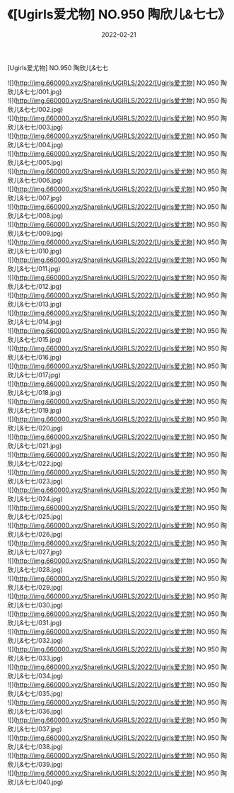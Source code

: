 ﻿---
layout: post
title:  《[Ugirls爱尤物] NO.950 陶欣儿&七七》
date:   2022-02-21
img: http://img.660000.xyz/Sharelink/UGIRLS/2022/[Ugirls爱尤物] NO.950 陶欣儿&七七/000.jpg
categories: [美女, 清纯, 唯美]
---

[Ugirls爱尤物] NO.950 陶欣儿&七七

 ![](http://img.660000.xyz/Sharelink/UGIRLS/2022/[Ugirls爱尤物] NO.950 陶欣儿&七七/001.jpg) <br>![](http://img.660000.xyz/Sharelink/UGIRLS/2022/[Ugirls爱尤物] NO.950 陶欣儿&七七/002.jpg) <br>![](http://img.660000.xyz/Sharelink/UGIRLS/2022/[Ugirls爱尤物] NO.950 陶欣儿&七七/003.jpg) <br>![](http://img.660000.xyz/Sharelink/UGIRLS/2022/[Ugirls爱尤物] NO.950 陶欣儿&七七/004.jpg) <br>![](http://img.660000.xyz/Sharelink/UGIRLS/2022/[Ugirls爱尤物] NO.950 陶欣儿&七七/005.jpg) <br>![](http://img.660000.xyz/Sharelink/UGIRLS/2022/[Ugirls爱尤物] NO.950 陶欣儿&七七/006.jpg) <br>![](http://img.660000.xyz/Sharelink/UGIRLS/2022/[Ugirls爱尤物] NO.950 陶欣儿&七七/007.jpg) <br>![](http://img.660000.xyz/Sharelink/UGIRLS/2022/[Ugirls爱尤物] NO.950 陶欣儿&七七/008.jpg) <br>![](http://img.660000.xyz/Sharelink/UGIRLS/2022/[Ugirls爱尤物] NO.950 陶欣儿&七七/009.jpg) <br>![](http://img.660000.xyz/Sharelink/UGIRLS/2022/[Ugirls爱尤物] NO.950 陶欣儿&七七/010.jpg) <br>![](http://img.660000.xyz/Sharelink/UGIRLS/2022/[Ugirls爱尤物] NO.950 陶欣儿&七七/011.jpg) <br>![](http://img.660000.xyz/Sharelink/UGIRLS/2022/[Ugirls爱尤物] NO.950 陶欣儿&七七/012.jpg) <br>![](http://img.660000.xyz/Sharelink/UGIRLS/2022/[Ugirls爱尤物] NO.950 陶欣儿&七七/013.jpg) <br>![](http://img.660000.xyz/Sharelink/UGIRLS/2022/[Ugirls爱尤物] NO.950 陶欣儿&七七/014.jpg) <br>![](http://img.660000.xyz/Sharelink/UGIRLS/2022/[Ugirls爱尤物] NO.950 陶欣儿&七七/015.jpg) <br>![](http://img.660000.xyz/Sharelink/UGIRLS/2022/[Ugirls爱尤物] NO.950 陶欣儿&七七/016.jpg) <br>![](http://img.660000.xyz/Sharelink/UGIRLS/2022/[Ugirls爱尤物] NO.950 陶欣儿&七七/017.jpg) <br>![](http://img.660000.xyz/Sharelink/UGIRLS/2022/[Ugirls爱尤物] NO.950 陶欣儿&七七/018.jpg) <br>![](http://img.660000.xyz/Sharelink/UGIRLS/2022/[Ugirls爱尤物] NO.950 陶欣儿&七七/019.jpg) <br>![](http://img.660000.xyz/Sharelink/UGIRLS/2022/[Ugirls爱尤物] NO.950 陶欣儿&七七/020.jpg) <br>![](http://img.660000.xyz/Sharelink/UGIRLS/2022/[Ugirls爱尤物] NO.950 陶欣儿&七七/021.jpg) <br>![](http://img.660000.xyz/Sharelink/UGIRLS/2022/[Ugirls爱尤物] NO.950 陶欣儿&七七/022.jpg) <br>![](http://img.660000.xyz/Sharelink/UGIRLS/2022/[Ugirls爱尤物] NO.950 陶欣儿&七七/023.jpg) <br>![](http://img.660000.xyz/Sharelink/UGIRLS/2022/[Ugirls爱尤物] NO.950 陶欣儿&七七/024.jpg) <br>![](http://img.660000.xyz/Sharelink/UGIRLS/2022/[Ugirls爱尤物] NO.950 陶欣儿&七七/025.jpg) <br>![](http://img.660000.xyz/Sharelink/UGIRLS/2022/[Ugirls爱尤物] NO.950 陶欣儿&七七/026.jpg) <br>![](http://img.660000.xyz/Sharelink/UGIRLS/2022/[Ugirls爱尤物] NO.950 陶欣儿&七七/027.jpg) <br>![](http://img.660000.xyz/Sharelink/UGIRLS/2022/[Ugirls爱尤物] NO.950 陶欣儿&七七/028.jpg) <br>![](http://img.660000.xyz/Sharelink/UGIRLS/2022/[Ugirls爱尤物] NO.950 陶欣儿&七七/029.jpg) <br>![](http://img.660000.xyz/Sharelink/UGIRLS/2022/[Ugirls爱尤物] NO.950 陶欣儿&七七/030.jpg) <br>![](http://img.660000.xyz/Sharelink/UGIRLS/2022/[Ugirls爱尤物] NO.950 陶欣儿&七七/031.jpg) <br>![](http://img.660000.xyz/Sharelink/UGIRLS/2022/[Ugirls爱尤物] NO.950 陶欣儿&七七/032.jpg) <br>![](http://img.660000.xyz/Sharelink/UGIRLS/2022/[Ugirls爱尤物] NO.950 陶欣儿&七七/033.jpg) <br>![](http://img.660000.xyz/Sharelink/UGIRLS/2022/[Ugirls爱尤物] NO.950 陶欣儿&七七/034.jpg) <br>![](http://img.660000.xyz/Sharelink/UGIRLS/2022/[Ugirls爱尤物] NO.950 陶欣儿&七七/035.jpg) <br>![](http://img.660000.xyz/Sharelink/UGIRLS/2022/[Ugirls爱尤物] NO.950 陶欣儿&七七/036.jpg) <br>![](http://img.660000.xyz/Sharelink/UGIRLS/2022/[Ugirls爱尤物] NO.950 陶欣儿&七七/037.jpg) <br>![](http://img.660000.xyz/Sharelink/UGIRLS/2022/[Ugirls爱尤物] NO.950 陶欣儿&七七/038.jpg) <br>![](http://img.660000.xyz/Sharelink/UGIRLS/2022/[Ugirls爱尤物] NO.950 陶欣儿&七七/039.jpg) <br>![](http://img.660000.xyz/Sharelink/UGIRLS/2022/[Ugirls爱尤物] NO.950 陶欣儿&七七/040.jpg) <br>